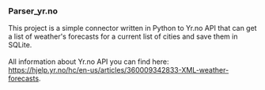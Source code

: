 ### Parser_yr.no

This project is a simple connector written in Python to Yr.no API that can get a
list of weather's forecasts for a current list of cities and save them in SQLite.<br>
<br>
All information about Yr.no API you can find here:<br>
https://hjelp.yr.no/hc/en-us/articles/360009342833-XML-weather-forecasts.
